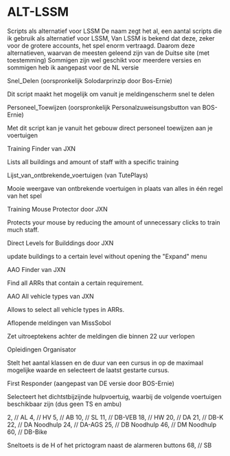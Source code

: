 # ALT-LSSM
Scripts als alternatief voor LSSM
De naam zegt het al, een aantal scripts die ik gebruik als alternatief voor LSSM,
Van LSSM is bekend dat deze, zeker voor de grotere accounts, het spel enorm vertraagd.
Daarom deze alternatieven, waarvan de meesten geleend zijn van de Duitse site (met toestemming)
Sommigen zijn wel geschikt voor meerdere versies en sommigen heb ik aangepast voor de NL versie

Snel_Delen (oorspronkelijk Solodarprinzip door Bos-Ernie)

Dit script maakt het mogelijk om vanuit je meldingenscherm snel te delen


Personeel_Toewijzen (oorspronkelijk Personalzuweisungsbutton van BOS-Ernie)

Met dit script kan je vanuit het gebouw direct personeel toewijzen aan je voertuigen


Training Finder van JXN

Lists all buildings and amount of staff with a specific training


Lijst_van_ontbrekende_voertuigen (van TutePlays)

Mooie weergave van ontbrekende voertuigen in plaats van alles in één regel van het spel


Training Mouse Protector door JXN

Protects your mouse by reducing the amount of unnecessary clicks to train much staff.


Direct Levels for Builddings door JXN

update buildings to a certain level without opening the "Expand" menu


AAO Finder van JXN

Find all ARRs that contain a certain requirement.


AAO All vehicle types van JXN

Allows to select all vehicle types in ARRs.


Aflopende meldingen van MissSobol


Zet uitroeptekens achter de meldingen die binnen 22 uur verlopen

Opleidingen Organisator

Stelt het aantal klassen en de duur van een cursus in op de maximaal mogelijke waarde en selecteert de laatst gestarte cursus.


First Responder (aangepast van DE versie door BOS-Ernie)

Selecteert het dichtstbijzijnde hulpvoertuig, waarbij de volgende voertuigen beschikbaar zijn (dus geen TS en ambu)

2, // AL
4, // HV
5, // AB
10, // SL
11, // DB-VEB
18, // HW
20, // DA
21, // DB-K
22, // DA Noodhulp
24, // DA-AGS
25, // DB Noodhulp
46, // DM Noodhulp
60, // DB-Bike


Sneltoets is de H of het prictogram naast de alarmeren buttons
68, // SB
